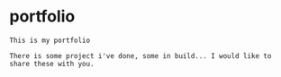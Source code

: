 # portfolio
    This is my portfolio

    There is some project i've done, some in build... I would like to share these with you.

